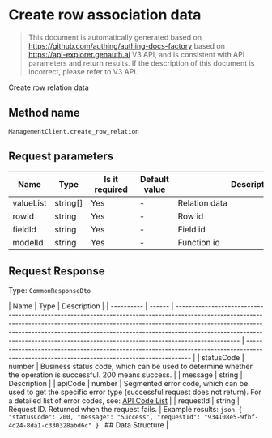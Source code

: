# Create row association data

<!--
Warning ⚠️:
Do not modify this document directly,
https://github.com/Authing/authing-docs-factory
Use this project to generate
-->

<LastUpdated />

> This document is automatically generated based on https://github.com/authing/authing-docs-factory based on https://api-explorer.genauth.ai V3 API, and is consistent with API parameters and return results. If the description of this document is incorrect, please refer to V3 API.

Create row relation data

## Method name

`ManagementClient.create_row_relation`

## Request parameters

| Name      | Type     | <div style="width:80px">Is it required</div> | <div style="width:60px">Default value</div> | <div style="width:300px">Description</div> | <div style="width:200px">Sample value</div> |
| --------- | -------- | -------------------------------------------- | ------------------------------------------- | ------------------------------------------ | ------------------------------------------- |
| valueList | string[] | Yes                                          | -                                           | Relation data                              |                                             |
| rowId     | string   | Yes                                          | -                                           | Row id                                     |                                             |
| fieldId   | string   | Yes                                          | -                                           | Field id                                   |                                             |
| modelId   | string   | Yes                                          | -                                           | Function id                                |                                             |

## Request Response

Type: `CommonResponseDto`

| Name       | Type   | Description                                                                                                                                                                                                                                                                                                                                  |
| ---------- | ------ | -------------------------------------------------------------------------------------------------------------------------------------------------------------------------------------------------------------------------------------------------------------------------------------------------------------------------------------------- | ------------------------------------------------------------------------------------------------------------------------------------------- |
| statusCode | number | Business status code, which can be used to determine whether the operation is successful. 200 means success.                                                                                                                                                                                                                                 |
| message    | string | Description                                                                                                                                                                                                                                                                                                                                  |
| apiCode    | number | Segmented error code, which can be used to get the specific error type (successful request does not return). For a detailed list of error codes, see: [API Code List](https://api-explorer.genauth.ai/?tag=group/%E5%BC%80%E5%8F%91%E5%87%86%E5%A4%87#tag/%E5%BC%80%E5%8F%91%E5%87%86%E5%A4%87/%E9%94%99%E8%AF%AF%E5%A4%84%E7%90%86/apiCode) |
| requestId  | string | Request ID. Returned when the request fails.                                                                                                                                                                                                                                                                                                 | Example results: `json { "statusCode": 200, "message": "Success", "requestId": "934108e5-9fbf-4d24-8da1-c330328abd6c" } ` ## Data Structure |
